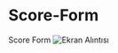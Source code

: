 # Score-Form
Score Form
![Ekran Alıntısı](https://user-images.githubusercontent.com/100282383/187035904-f1c776fe-77c1-47cf-bf2c-b8a8b57ccfa4.JPG)
